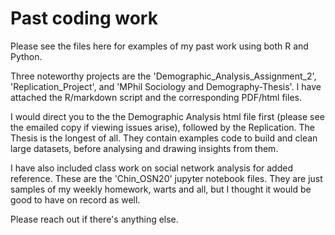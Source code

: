 # Past coding work

Please see the files here for examples of my past work using both R and Python. 

Three noteworthy projects are the 'Demographic_Analysis_Assignment_2', 'Replication_Project', and 'MPhil Sociology and Demography-Thesis'. I have attached the R/markdown script and the corresponding PDF/html files. 

I would direct you to the the Demographic Analysis html file first (please see the emailed copy if viewing issues arise), followed by the Replication. The Thesis is the longest of all. They contain examples code to build and clean large datasets, before analysing and drawing insights from them.

I have also included class work on social network analysis for added reference. These are the 'Chin_OSN20' jupyter notebook files. They are just samples of my weekly homework, warts and all, but I thought it would be good to have on record as well.

Please reach out if there's anything else.
